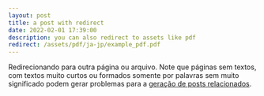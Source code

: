 ```yaml
---
layout: post
title: a post with redirect
date: 2022-02-01 17:39:00
description: you can also redirect to assets like pdf
redirect: /assets/pdf/ja-jp/example_pdf.pdf
---
```


Redirecionando para outra página ou arquivo. Note que páginas sem textos, com textos muito curtos ou formados somente por palavras sem muito significado podem gerar problemas para a [geração de posts relacionados](https://github.com/jekyll/classifier-reborn/issues/64#issuecomment-221651255).
